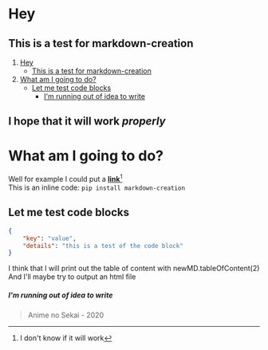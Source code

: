 # Hey  
## This is a test for markdown-creation  
1. [Hey](#hey)
    - [This is a test for markdown-creation](#this-is-a-test-for-markdown-creation)
2. [What am I going to do?](#what-am-i-going-to-do)
    - [Let me test code blocks](#let-me-test-code-blocks)
        - [I'm running out of idea to write](#im-running-out-of-idea-to-write)
  
I hope that it will work *properly*  
---  
# What am I going to do?  
Well for example I could put a [**link**](https://animenosekai.herokuapp.com/status)[^1]  
This is an inline code: `pip install markdown-creation`  
## Let me test code blocks  
```json
{
    "key": "value",
    "details": "this is a test of the code block"
}
```  
I think that I will print out the table of content with newMD.tableOfContent(2)  
And I'll maybe try to output an html file  
##### I'm running out of idea to write  
> Anime no Sekai - 2020  
[^1]: I don't know if it will work  
